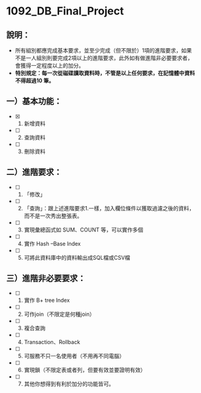 # 1092_DB_Final_Project

## 說明：
* 所有組別都應完成基本要求，並至少完成（但不限於）1項的進階要求，如果不是一人組別則要完成2項以上的進階要求，此外如有做進階非必要要求者，會獲得一定程度以上的加分。
* **特別規定：每一次從磁碟讀取資料時，不管是以上任何要求，在記憶體中資料不得超過10 筆。**

## 一）基本功能：
* [x] 1. 新增資料
* [ ] 2. 查詢資料
* [ ] 3. 刪除資料

## 二）進階要求：
* [ ] 1. 「修改」
* [ ] 2. 「查詢」：跟上述進階要求1.一樣，加入欄位條件以獲取過濾之後的資料，而不是一次秀出整張表。
* [ ] 3. 實現彙總函式如 SUM、COUNT 等，可以實作多個
* [ ] 4. 實作 Hash –Base Index 
* [ ] 5. 可將此資料庫中的資料輸出成SQL檔或CSV檔

## 三）進階非必要要求：
* [ ] 1. 實作 B+ tree Index 
* [ ] 2. 可作join（不限定是何種join）
* [ ] 3. 複合查詢
* [ ] 4. Transaction、Rollback
* [ ] 5. 可服務不只一名使用者（不用再不同電腦）
* [ ] 6. 實現鎖（不限定表或者列，但要有效並要證明有效）
* [ ] 7. 其他你想得到有利於加分的功能皆可。
